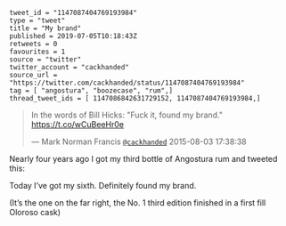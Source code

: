 ```
tweet_id = "1147087404769193984"
type = "tweet"
title = "My brand"
published = 2019-07-05T10:18:43Z
retweets = 0
favourites = 1
source = "twitter"
twitter_account = "cackhanded"
source_url = "https://twitter.com/cackhanded/status/1147087404769193984"
tag = [ "angostura", "boozecase", "rum",]
thread_tweet_ids = [ 1147086842631729152, 1147087404769193984,]
```

> In the words of Bill Hicks: "Fuck it, found my brand." https://t.co/wCuBeeHr0e
> 
> — Mark Norman Francis [`@cackhanded`](https://twitter.com/cackhanded/status/628258689061928960) 2015-08-03 17:38:38

Nearly four years ago I got my third bottle of Angostura rum and tweeted this: 

Today I’ve got my sixth. Definitely found my brand. 

(It’s the one on the far right, the No. 1 third edition finished in a first fill Oloroso cask)

<p class='image'><img src='http://mnf.m17s.net/2019/07/05/D-tF6OWW4AAIF0x.jpg' alt=''></p>

